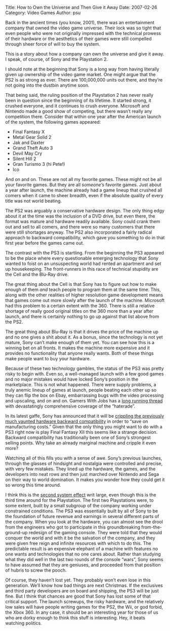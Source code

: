Title: How to Own the Universe and Then Give it Away
Date: 2007-02-26
Category: Video Games
Author: psu

<p>Back in the ancient times (you know, 2001), there was an entertainment company
that owned the video game universe. Their lock was so tight that even people
who were not originally impressed with the technical prowess of their hardware
or the aesthetics of their games were still compelled through sheer force of
will to buy the system.</p>

<p>This is a story about how a company can own the universe and give it away. I
speak, of course, of Sony and the Playstation 2.</p>

<p>I should note at the beginning that Sony is a long way from having literally
given up ownership of the video game market. One might argue that the PS2 is
as strong as ever. There are 100,000,000 units out there, and they&rsquo;re not
going into the dustbin anytime soon.</p>

<p>That being said, the ruling position of the Playstation 2 has never really
been in question since the beginning of its lifetime. It started strong, it
crushed everyone, and it continues to crush everyone. Microsoft and Nintendo
made a good show of competing, but there wasn&rsquo;t really any competition there.
Consider that within one year after the American launch of the system, the
following games appeared:</p>

- Final Fantasy X 
- Metal Gear Solid 2 
- Jak and Daxter 
- Grand Theft Auto 3
- Devil May Cry 
-  Silent Hill 2 
- Gran Turismo 3 (hi Pete!)
- Ico

<p>And on and on. These are not all my favorite games. These might not be all
your favorite games. But they are all <em>someone&rsquo;s</em> favorite games. Just about a
year after launch, the machine already had a game lineup that crushed all
comers when it came to sheer breadth, even if the absolute quality of every
title was not world beating.</p>

<p>The PS2 was arguably a conservative hardware design. The only thing edgy about
it at the time was the inclusion of a DVD drive, but even there, the format
was mature and hardware readily available. Sony could crank them out and sell
to all comers, and there were so many customers that there were still
shortages anyway. The PS2 also incorporated a fairly radical approach to
backward compatibility, which gave you something to do in that first year
before the games came out.</p>

<p>The contrast with the PS3 is startling. From the beginning the PS3 appeared to
be the place where every questionable emerging technology that Sony wanted to
foist on an unsuspecting world had rented an apartment and set up
housekeeping. The front-runners in this race of technical stupidity are the
Cell and the Blu-Ray drive.</p>

<p>The great thing about the Cell is that Sony has to figure out how to make
enough of them <em>and</em> teach people to program them at the same time. This,
along with the other realities of higher resolution game development means
that games come out more slowly after the launch of the machine. Microsoft had
this problem to a certain extent with the 360. There is still a relative
shortage of really good original titles on the 360 more than a year after
launch, and there is certainly nothing to go up against that list above from
the PS2.</p>

<p>The great thing about Blu-Ray is that it drives the price of the machine up
and no one gives a shit about it. As a bonus, since the technology is not yet
mature, Sony can&rsquo;t make enough of them yet. You can see how this is a winning
bet on all fronts. It makes the machine more expensive and it provides no
functionality that anyone really wants. Both of these things make people want
to buy your hardware.</p>

<p>Because of these two technology gambles, the status of the PS3 was pretty
risky to begin with. Even so, a well-managed launch with a few good games and
no major mistakes would have locked Sony&rsquo;s position in the marketplace. This
is not what happened. There were supply problems, a truly anemic lineup of
games at launch, people beating each other up so they can flip the box on
Ebay, embarrassing bugs with the video processing and upscaling, and on and
on. Gamers With Jobs has a <a href="http://www.gamerswithjobs.com/node/28304">long running
thread</a> with devastatingly
comprehensive coverage of the &ldquo;haterade&rdquo;.</p>

<p>In its latest gaffe, Sony has announced that it will be <a href="http://www.gamasutra.com/php-bin/news_index.php?story=12909">crippling the
previously much vaunted hardware backward
compatibility</a> in
order to &ldquo;save on manufacturing costs.&rdquo; Given that the only thing you might
want to do with a PS3 right now is play Final Fantasy XII this seems like a
strange decision. Backward compatibility has traditionally been one of Sony&rsquo;s
strongest selling points. Why take an already marginal machine and cripple it
even more?</p>

<p>Watching all of this fills you with a sense of awe. Sony&rsquo;s previous launches,
through the glasses of hindsight and nostalgia were controlled and precise,
with very few mistakes. They lined up the hardware, the games, and the
developers into neat rows and then just marched over Nintendo and Sega on
their way to world domination. It makes you wonder how they could get it so
wrong this time around.</p>

<p>I think this is the <a href="http://en.wikipedia.org/wiki
/Second-system_effect">second system effect</a> writ large, even though this is the third time around
for the Playstation. The first two Playstations were, to some extent, built by
a small subgroup of the company working under constrained conditions. The PS3
was essentially built by all of Sony to be the foundation of future revenue
and earnings in several different parts of the company. When you look at the
hardware, you can almost see the drool from the engineers who got to
participate in this groundbreaking from-the-ground-up redesign of the gaming
console. They were told that they would conquer the world and with it be the
salvation of the company, and they were given free reign and infinite
resources with which to do this. The predictable result is an expensive
elephant of a machine with features no one wants and technologies that no one
cares about. Rather than studying what they did well in the last two rounds of
the console &ldquo;wars&rdquo;, Sony seems to have assumed that they are geniuses, and
proceeded from that position of hubris to screw the pooch.</p>

<p>Of course, they haven&rsquo;t lost yet. They probably won&rsquo;t even lose in this
generation. We&rsquo;ll know how bad things are next Christmas. If the exclusives
and third party developers are on board and shipping, the PS3 will be just
fine. But I think that chances are good that Sony has lost some of that
critical support. The launch screwups, the risky hardware, and the relatively
low sales will have people writing games for the PS2, the Wii, or god forbid,
the Xbox 360. In any case, it should be an interesting year for those of us
who are dorky enough to think this stuff is interesting. Hey, it beats
watching politics.</p>



